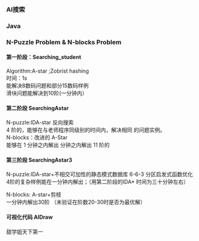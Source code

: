 ### AI搜索  
### Java
### N-Puzzle Problem & N-blocks Problem
#### 第一阶段：Searching_student 
 Algorithm:A-star ;Zobrist hashing  
 时间：1s  
 能解决8数码问题和部分15数码样例  
 滑块问题能解决到10阶(一分钟内）  

#### 第二阶段 SearchingAstar
 N-puzzle:IDA-star 反向搜索  
 4 阶的，能够在与老师程序同级别的时间内，解决相同 的问题实例。   
 N-blocks：改进的 A-Star  
 能够在 1 分钟之内解出 分钟之内解出 11 阶的  
 
 #### 第三阶段 SearchingAstar3
  N-puzzle:IDA-star+不相交可加性的静态模式数据库 6-6-3 分区启发式函数优化  
  4阶的复杂样例能在一分钟内解出；（用第二阶段的IDA* 时间为三十分钟左右）  
 
  N-blocks: A-star+剪枝  
  一分钟内解出30阶 （未验证在阶数20-30时是否为最优解）  
 
 #### 可视化代码 AIDraw
  甜学姐天下第一  
